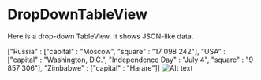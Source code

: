 # DropDownTableView
Here is a drop-down TableView. It shows JSON-like data.

["Russia" : ["capital" : "Moscow", "square" : "17 098 242"],
"USA" : ["capital" : "Washington, D.C.", "Independence Day" : "July 4", "square" : "9 857 306"],
"Zimbabwe" : ["capital" : "Harare"]]
![Alt text](https://raw.githubusercontent.com/NSSimpleApps/DropDownTableView/master/DropDownTableView/DropDownTableView.gif)
